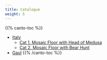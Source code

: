 ```yaml
---
title: Catalogue
weight: 5
---
```

{{% canto-toc %}}
- [Italy](/catalogue/italy/)
  - [Cat 1. Mosaic Floor with Head of Medusa](/catalogue/1/)
  - [Cat 2. Mosaic Floor with Bear Hunt](/catalogue/1/)
- [Gaul](/catalogue/gaul/)
{{% /canto-toc %}}
